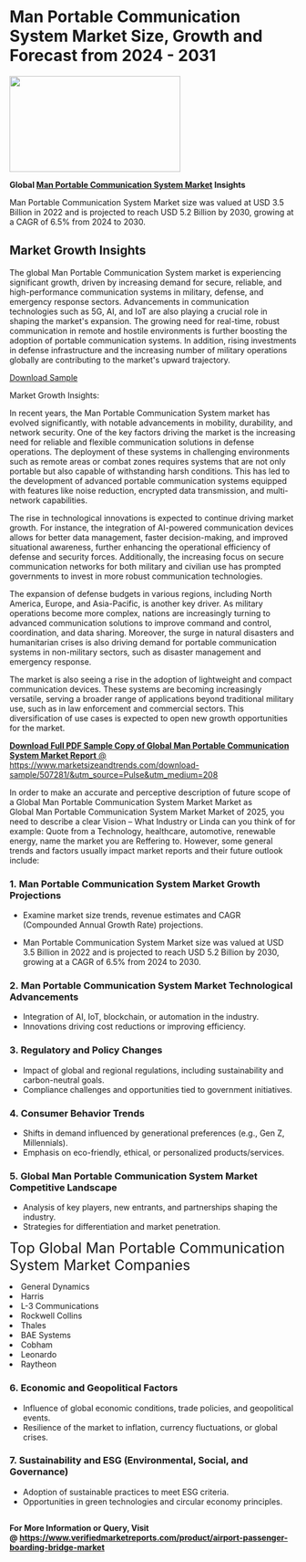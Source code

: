 <H1>Man Portable Communication System Market Size, Growth and Forecast from 2024 - 2031</H1><img class="aligncenter size-medium wp-image-584254" src="https://thirdeyenews.in/wp-content/uploads/2024/09/Global-Market-Research-300x168.jpeg" alt="" width="300" height="168" /><p><strong>Global&nbsp;<a href="https://www.marketsizeandtrends.com/download-sample/507281/&amp;utm_source=Pulse&amp;utm_medium=208">Man Portable Communication System Market</a> Insights</strong></p><p>Man Portable Communication System Market size was valued at USD 3.5 Billion in 2022 and is projected to reach USD 5.2 Billion by 2030, growing at a CAGR of 6.5% from 2024 to 2030.</p><p><h2>Market Growth Insights</h2> <p>The global Man Portable Communication System market is experiencing significant growth, driven by increasing demand for secure, reliable, and high-performance communication systems in military, defense, and emergency response sectors. Advancements in communication technologies such as 5G, AI, and IoT are also playing a crucial role in shaping the market's expansion. The growing need for real-time, robust communication in remote and hostile environments is further boosting the adoption of portable communication systems. In addition, rising investments in defense infrastructure and the increasing number of military operations globally are contributing to the market's upward trajectory.</p> <p><a href="#">Download Sample</a></p> <p>Market Growth Insights:</p> <p>In recent years, the Man Portable Communication System market has evolved significantly, with notable advancements in mobility, durability, and network security. One of the key factors driving the market is the increasing need for reliable and flexible communication solutions in defense operations. The deployment of these systems in challenging environments such as remote areas or combat zones requires systems that are not only portable but also capable of withstanding harsh conditions. This has led to the development of advanced portable communication systems equipped with features like noise reduction, encrypted data transmission, and multi-network capabilities.</p> <p>The rise in technological innovations is expected to continue driving market growth. For instance, the integration of AI-powered communication devices allows for better data management, faster decision-making, and improved situational awareness, further enhancing the operational efficiency of defense and security forces. Additionally, the increasing focus on secure communication networks for both military and civilian use has prompted governments to invest in more robust communication technologies.</p> <p>The expansion of defense budgets in various regions, including North America, Europe, and Asia-Pacific, is another key driver. As military operations become more complex, nations are increasingly turning to advanced communication solutions to improve command and control, coordination, and data sharing. Moreover, the surge in natural disasters and humanitarian crises is also driving demand for portable communication systems in non-military sectors, such as disaster management and emergency response.</p> <p>The market is also seeing a rise in the adoption of lightweight and compact communication devices. These systems are becoming increasingly versatile, serving a broader range of applications beyond traditional military use, such as in law enforcement and commercial sectors. This diversification of use cases is expected to open new growth opportunities for the market.</p> <p><a href="#"></p><p><span class=""><strong>Download Full PDF Sample Copy of Global Man Portable Communication System Market Report</strong> @ <a href="https://www.marketsizeandtrends.com/download-sample/507281/&amp;utm_source=Pulse&amp;utm_medium=208" target="_blank">https://www.marketsizeandtrends.com/download-sample/507281/&amp;utm_source=Pulse&amp;utm_medium=208</a></span></p><p>In order to make an accurate and perceptive description of future scope of a Global&nbsp;Man Portable Communication System Market Market as Global&nbsp;Man Portable Communication System Market Market of 2025, you need to describe a clear Vision &ndash; What Industry or Linda can you think of for example: Quote from a Technology, healthcare, automotive, renewable energy, name the market you are Reffering to. However, some general trends and factors usually impact market reports and their future outlook include:</p><h3>1.&nbsp;<strong>Man Portable Communication System Market Growth Projections</strong></h3><ul><li>Examine market size trends, revenue estimates and CAGR (Compounded Annual Growth Rate) projections.</li><li><p>Man Portable Communication System Market size was valued at USD 3.5 Billion in 2022 and is projected to reach USD 5.2 Billion by 2030, growing at a CAGR of 6.5% from 2024 to 2030.</p></li></ul><h3>2.&nbsp;<strong>Man Portable Communication System Market Technological Advancements</strong></h3><ul><li>Integration of AI, IoT, blockchain, or automation in the industry.</li><li>Innovations driving cost reductions or improving efficiency.</li></ul><h3>3.&nbsp;<strong>Regulatory and Policy Changes</strong></h3><ul><li>Impact of global and regional regulations, including sustainability and carbon-neutral goals.</li><li>Compliance challenges and opportunities tied to government initiatives.</li></ul><h3>4.&nbsp;<strong>Consumer Behavior Trends</strong></h3><ul><li>Shifts in demand influenced by generational preferences (e.g., Gen Z, Millennials).</li><li>Emphasis on eco-friendly, ethical, or personalized products/services.</li></ul><h3>5.&nbsp;<strong>Global Man Portable Communication System Market Competitive Landscape</strong></h3><ul><li>Analysis of key players, new entrants, and partnerships shaping the industry.</li><li>Strategies for differentiation and market penetration.</li></ul><p data-pm-slice="1 1 []"><span style="color: inherit; font-family: inherit; font-size: 25px;">Top Global Man Portable Communication System Market Companies</span></p><div class="" data-test-id=""><p><li>General Dynamics</li><li> Harris</li><li> L-3 Communications</li><li> Rockwell Collins</li><li> Thales</li><li> BAE Systems</li><li> Cobham</li><li> Leonardo</li><li> Raytheon</li></p></div><h3>6.&nbsp;<strong>Economic and Geopolitical Factors</strong></h3><ul><li>Influence of global economic conditions, trade policies, and geopolitical events.</li><li>Resilience of the market to inflation, currency fluctuations, or global crises.</li></ul><h3>7.&nbsp;<strong>Sustainability and ESG (Environmental, Social, and Governance)</strong></h3><ul><li>Adoption of sustainable practices to meet ESG criteria.</li><li>Opportunities in green technologies and circular economy principles.</li></ul><h2><strong style="font-size: 14px;">For More Information or Query, Visit @&nbsp;</strong><a style="background-color: #ffffff; font-size: 14px;" href="https://www.marketsizeandtrends.com/report/man-portable-communication-system-market/" target="_blank">https://www.verifiedmarketreports.com/product/airport-passenger-boarding-bridge-market</a></h2>
